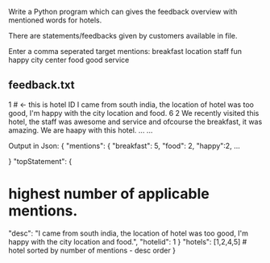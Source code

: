 Write a Python program which can gives the feedback overview with mentioned words for hotels.

There are statements/feedbacks given by customers available in file. 

Enter a comma seperated target mentions:
breakfast location staff fun happy city center food good service


feedback.txt
------------------------
1  # <- this is hotel ID
I came from south india, the location of hotel was too good, I'm happy with the city location and food. 6
2
We recently visited this hotel, the staff was awesome and service and ofcourse the breakfast, it was amazing. We are haapy with this hotel.
...
...
<Consider attached feedback.txt>


Output in Json:
{
"mentions": {
"breakfast": 5,
"food": 2,
"happy":2,
...

}
"topStatement": { 
# highest number of applicable mentions.
"desc": "I came from south india, the location of hotel was too good, I'm happy with the city location and food.",
"hotelid": 1
}
"hotels": [1,2,4,5] # hotel sorted by number of mentions - desc order
}
